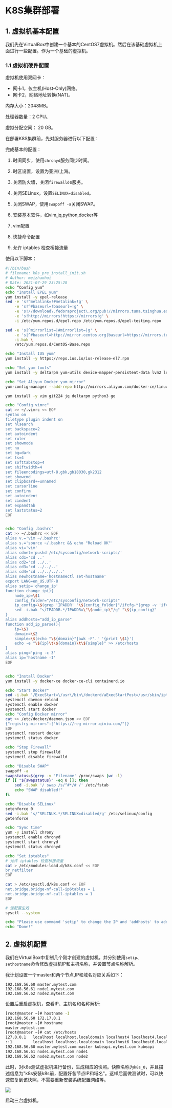 # K8S集群部署

## 1. 虚拟机基本配置

我们先在VirtualBox中创建一个基本的CentOS7虚拟机。然后在该基础虚拟机上面进行一些配置。作为一个基础的虚拟机。

### 1.1 虚拟机硬件配置

虚拟机使用双网卡：

- 网卡1，仅主机(Host-Only)网络。
- 网卡2，网络地址转换(NAT)。

内存大小：2048MB。

处理器数量：2 CPU。

虚拟分配空间： 20 GB。



在部署K8S集群前，先对服务器进行以下配置：

完成基本的配置：
1. 时间同步，使用`chronyd`服务同步时间。

2. 时区设置，设置为亚洲/上海。

3. 关闭防火墙，关闭`firewalld`e服务。

4. 关闭SELinux，设置`SELINUX=disabled`。

5. 关闭SWAP，使用`swapoff -a`关闭SWAP。

6. 安装基本软件，如vim,jq,python,docker等

7. vim配置

8. 快捷命令配置

9. 允许 iptables 检查桥接流量

使用以下脚本：

```sh
#!/bin/bash
# filename: k8s_pre_install_init.sh
# Author: meizhaohui
# Date: 2021-07-29 23:25:28
echo “Config yum”
echo "Install EPEL yum"
yum install -y epel-release
sed -e 's!^metalink=!#metalink=!g' \
    -e 's!^#baseurl=!baseurl=!g' \
    -e 's!//download\.fedoraproject\.org/pub!//mirrors.tuna.tsinghua.edu.cn!g' \
    -e 's!http://mirrors!https://mirrors!g' \
    -i /etc/yum.repos.d/epel.repo /etc/yum.repos.d/epel-testing.repo

sed -e 's|^mirrorlist=|#mirrorlist=|g' \
    -e 's|^#baseurl=http://mirror.centos.org|baseurl=https://mirrors.tuna.tsinghua.edu.cn|g' \
    -i.bak \
    /etc/yum.repos.d/CentOS-Base.repo

echo "Install IUS yum"
yum install -y https://repo.ius.io/ius-release-el7.rpm

echo "Set yum tools"
yum install -y deltarpm yum-utils device-mapper-persistent-data lvm2 lrzsz net-tools

echo "Set Aliyun Docker yum mirror"
yum-config-manager --add-repo http://mirrors.aliyun.com/docker-ce/linux/centos/docker-ce.repo

yum install -y vim git224 jq deltarpm python3 go

echo "Config vimrc"
cat >> ~/.vimrc << EOF
syntax on
filetype plugin indent on
set hlsearch
set backspace=2
set autoindent
set ruler
set showmode
set nu
set bg=dark
set ts=4
set softtabstop=4
set shiftwidth=4
set fileencodings=utf-8,gbk,gb18030,gk2312
set showcmd
set clipboard+=unnamed
set cursorline
set confirm
set autoindent
set cindent
set expandtab
set laststatus=2
EOF


echo "Config .bashrc"
cat >> ~/.bashrc << EOF
alias v.='vim ~/.bashrc'
alias s.='source ~/.bashrc && echo "Reload OK"'
alias vi='vim'
alias cdnet='pushd /etc/sysconfig/network-scripts/'
alias cd1='cd ..'
alias cd2='cd ../..'
alias cd3='cd ../../..'
alias cd4='cd ../../../..'
alias newhostname='hostnamectl set-hostname'
export LANG=en_US.UTF-8
alias setip='change_ip'
function change_ip(){
    node_ip=\$1
    config_folder="/etc/sysconfig/network-scripts"
    ip_config=\$(grep 'IPADDR' "\${config_folder}"/ifcfg-*|grep -v 'ifcfg-lo'|awk -F":" '{print \$1}')
    sed -i.bak "s/IPADDR.*/IPADDR=\"\$node_ip\"/g" "\${ip_config}"
}
alias addhosts="add_ip_parse"
function add_ip_parse(){
    ip=\$1
    domain=\$2
    simple=\$(echo "\${domain}"|awk -F'.' '{print \$1}')
    echo -e "\${ip}\t\${domain}\t\${simple}" >> /etc/hosts
}
alias ping='ping -c 3'
alias ip='hostname -I'
EOF


echo "Install Docker"
yum install -y docker-ce docker-ce-cli containerd.io

echo "Start Docker"
sed -i.bak '/ExecStart=\/usr\/bin\/dockerd/aExecStartPost=/usr/sbin/iptables -P FORWARD ACCEPT' /usr/lib/systemd/system/docker.service
systemctl daemon-reload
systemctl enable docker
systemctl start docker
echo "Config Docker mirror"
cat >> /etc/docker/daemon.json << EOF
{"registry-mirrors":["https://reg-mirror.qiniu.com/"]}
EOF
systemctl restart docker
systemctl status docker

echo "Stop Firewall"
systemctl stop firewalld
systemctl disable firewalld

echo "Disable SWAP"
swapoff -a
swapstatus=$(grep -v 'Filename' /proc/swaps |wc -l)
if [[ "${swapstatus}" -eq 0 ]]; then
    sed -i.bak '/ swap /s/^#*/# /' /etc/fstab
    echo "SWAP disabled!"
fi

echo "Disable SELinux"
setenforce 0
sed -i.bak 's/^SELINUX.*/SELINUX=disabled/g' /etc/selinux/config
getenforce

echo "Sync time"
yum -y install chrony
systemctl enable chronyd
systemctl start chronyd
systemctl status chronyd

echo "Set iptables"
# 允许 iptables 检查桥接流量
cat > /etc/modules-load.d/k8s.conf << EOF
br_netfilter
EOF

cat > /etc/sysctl.d/k8s.conf << EOF
net.bridge.bridge-nf-call-ip6tables = 1
net.bridge.bridge-nf-call-iptables = 1
EOF

# 使配置生效
sysctl --system

echo "Please use command 'setip' to change the IP and 'addhosts' to add new domain parse!!!"
echo "Done!"

```

## 2. 虚拟机配置

我们在VirtualBox中复制几个刚才创建的虚拟机，并分别使用`setip`、`sethostname`命令修改虚拟机IP和主机名称，并设置节点名称解析。

我计划设置一个master和两个节点,IP和域名对应关系如下：

```
192.168.56.60 master.mytest.com
192.168.56.61 node1.mytest.com
192.168.56.62 node2.mytest.com
```

设置后重启虚拟机，查看IP、主机名和名称解析:

```sh
[root@master ~]# hostname -I
192.168.56.60 172.17.0.1 
[root@master ~]# hostname 
master.mytest.com
[root@master ~]# cat /etc/hosts
127.0.0.1   localhost localhost.localdomain localhost4 localhost4.localdomain4
::1         localhost localhost.localdomain localhost6 localhost6.localdomain6
192.168.56.60 master.mytest.com master kubeapi.mytest.com kubeapi
192.168.56.61 node1.mytest.com node1
192.168.56.62 node2.mytest.com node2
```

此时，对k8s测试虚拟机进行备份，生成相应的快照。快照名称为`k8s_0`，并且描述信息为"k8s安装k8s前，配置好各节点IP和域名"。这样后面做测试时，可以快速恢复到该快照，不需要重新安装系统配置网络等。

![](https://meizhaohui.gitee.io/imagebed/img/20210812135252.png)

启动三台虚拟机。